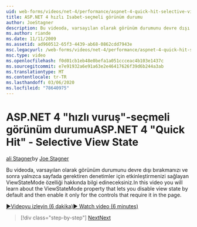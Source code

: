 ```yaml
---
uid: web-forms/videos/net-4/performance/aspnet-4-quick-hit-selective-view-state
title: ASP.NET 4 hızlı Isabet-seçmeli görünüm durumu
author: JoeStagner
description: Bu videoda, varsayılan olarak görünüm durumunu devre dışı bırakmanıza olanak tanıyan ViewStateMode özelliği hakkında bilgi edineceksiniz ve bunu yalnızca gereken denetimler için etkinleştirebilirsiniz...
ms.author: riande
ms.date: 11/11/2009
ms.assetid: ad960512-65f3-4439-ab68-0862cdd7943e
msc.legacyurl: /web-forms/videos/net-4/performance/aspnet-4-quick-hit-selective-view-state
msc.type: video
ms.openlocfilehash: f0d01cb1eb48e0befa1a051ccceac4b103e1437c
ms.sourcegitcommit: e7e91932a6e91a63e2e46417626f39d6b244a3ab
ms.translationtype: MT
ms.contentlocale: tr-TR
ms.lasthandoff: 03/06/2020
ms.locfileid: "78640975"
---
```

# <a name="aspnet-4-quick-hit---selective-view-state"></a><span data-ttu-id="4e195-103">ASP.NET 4 "hızlı vuruş"-seçmeli görünüm durumu</span><span class="sxs-lookup"><span data-stu-id="4e195-103">ASP.NET 4 "Quick Hit" - Selective View State</span></span>

<span data-ttu-id="4e195-104">[ali Stagner](https://github.com/JoeStagner)</span><span class="sxs-lookup"><span data-stu-id="4e195-104">by [Joe Stagner](https://github.com/JoeStagner)</span></span>

<span data-ttu-id="4e195-105">Bu videoda, varsayılan olarak görünüm durumunu devre dışı bırakmanızı ve sonra yalnızca sayfada gerektiren denetimler için etkinleştirmenizi sağlayan ViewStateMode özelliği hakkında bilgi edineceksiniz.</span><span class="sxs-lookup"><span data-stu-id="4e195-105">In this video you will learn about the ViewStateMode property that lets you disable view state by default and then enable it only for the controls that require it in the page.</span></span>

[<span data-ttu-id="4e195-106">&#9654;Videoyu izleyin (6 dakika)</span><span class="sxs-lookup"><span data-stu-id="4e195-106">&#9654; Watch video (6 minutes)</span></span>](https://channel9.msdn.com/Blogs/ASP-NET-Site-Videos/aspnet-4-quick-hit-selective-view-state)

> [!div class="step-by-step"]
> [<span data-ttu-id="4e195-107">Next</span><span class="sxs-lookup"><span data-stu-id="4e195-107">Next</span></span>](aspnet-4-quick-hit-easy-state-compression.md)
